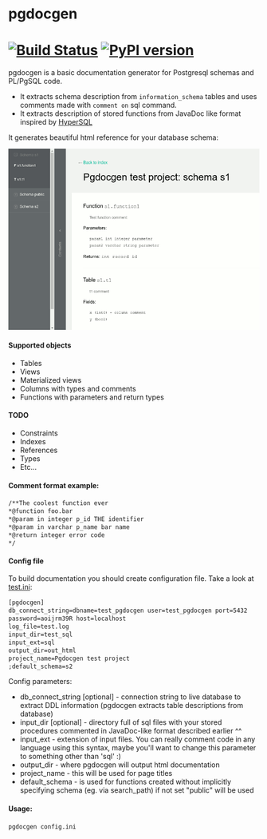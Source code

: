 # pgdocgen
[![Build Status](https://travis-ci.org/C-Pro/pgdocgen.svg?branch=master)](https://travis-ci.org/C-Pro/pgdocgen)
[![PyPI version](https://badge.fury.io/py/pgdocgen.svg)](https://badge.fury.io/py/pgdocgen)
=========

pgdocgen is a basic documentation generator for Postgresql schemas and PL/PgSQL code.
* It extracts schema description from `information_schema` tables and uses comments made with `comment on` sql command.
* It extracts description of stored functions from JavaDoc like format inspired by [HyperSQL](http://projects.izzysoft.de/trac/hypersql)

It generates beautiful html reference for your database schema:

![Screenshot](screenshot.png "Example generated documentation screenshot")


#### Supported objects
* Tables
* Views
* Materialized views
* Columns with types and comments
* Functions with parameters and return types

#### TODO
* Constraints
* Indexes
* References
* Types
* Etc...

#### Comment format example:
```
/**The coolest function ever
*@function foo.bar
*@param in integer p_id THE identifier
*@param in varchar p_name bar name
*@return integer error code
*/
```

#### Config file
To build documentation you should create configuration file.
Take a look at [test.ini](pgdocgen/tests/test.ini):

```
[pgdocgen]
db_connect_string=dbname=test_pgdocgen user=test_pgdocgen port=5432 password=aoijrm39R host=localhost
log_file=test.log
input_dir=test_sql
input_ext=sql
output_dir=out_html
project_name=Pgdocgen test project
;default_schema=s2
```

Config parameters:
* db_connect_string [optional] - connection string to live database to extract DDL information (pgdocgen extracts table descriptions from database)
* input_dir [optional] - directory full of sql files with your stored procedures commented in JavaDoc-like format described earlier ^^
* input_ext - extension of input files. You can really comment code in any language using this syntax, maybe you'll want to change this parameter to something other than 'sql' :)
* output_dir - where pgdocgen will output html documentation
* project_name - this will be used for page titles
* default_schema - is used for functions created without implicitly specifying schema (eg. via search_path) if not set "public" will be used


#### Usage:
```
pgdocgen config.ini
```
